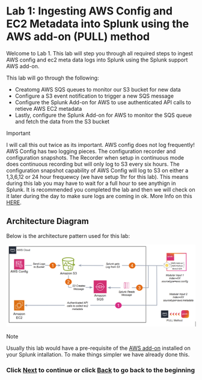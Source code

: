 # Lab 1: Ingesting AWS Config and EC2 Metadata into Splunk using the AWS add-on (PULL) method
Welcome to Lab 1. This lab will step you through all required steps to ingest AWS config and ec2 meta data logs into Splunk using the Splunk support AWS add-on. 

This lab will go through the following: 
- Creatomg AWS SQS queues to monitor our S3 bucket for new data
- Configure a S3 event notification to trigger a new SQS message
- Configure the Splunk Add-on for AWS to use authenticated API calls to retieve AWS EC2 metadata
- Lastly, configure the Splunk Add-on for AWS to monitor the SQS queue and fetch the data from the S3 bucket

>[!IMPORTANT]
>I will call this out twice as its important. AWS config does not log frequently! AWS Config has two logging pieces. The configuration recorder and configuration snapshots. The Recorder when setup in continuous mode does continuous recording but will only log to S3 every six hours. The configuration snapshot capability of AWS Config will log to S3 on either a 1,3,6,12 or 24 hour frequewcy (we have setup 1hr for this lab). This means during this lab you may have to wait for a full hour to see anythign in Splunk. It is recommended you completed the lab and then we will check on it later during the day to make sure logs are coming in ok. More Info on this <a>[HERE](https://aws.amazon.com/blogs/mt/configuration-history-configuration-snapshot-files-aws-config/)</a>.

## Architecture Diagram
Below is the architecture pattern used for this lab:

![image_tag](/static/10_awsaddon/Image_1.png) 


>[!NOTE]
>Usually this lab would have a pre-requisite of the <a>[AWS add-on](https://splunkbase.splunk.com/app/1876)</a> installed on your Splunk intallation. To make things simpler we have already done this. 


### Click <a>[Next](/content/Lab1_awsaddon/setup_aws_sqs.md)</a> to continue or click <a>[Back](/README.md) to go back to the beginning</a>